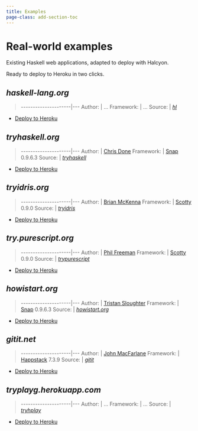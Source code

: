```yaml
---
title: Examples
page-class: add-section-toc
---
```



Real-world examples
===================

Existing Haskell web applications, adapted to deploy with Halcyon.

Ready to deploy to Heroku in two clicks.


_haskell-lang.org_
------------------

> ---------------------|---
> Author:              | …
> Framework:           | …
> Source:              | [_hl_](https://github.com/mietek/hl/tree/halcyon/)

<nav>
<ul class="menu open">
<!-- <li><a href="examples/hl/">Learn more</a></li> -->
<li><a href="https://heroku.com/deploy?template=https://github.com/mietek/hl/tree/halcyon/">Deploy to Heroku</a></li>
</ul>
</nav>


_tryhaskell.org_
----------------

> ---------------------|---
> Author:              | [Chris Done](https://github.com/chrisdone/tryhaskell/)
> Framework:           | [Snap](http://snapframework.com/) 0.9.6.3
> Source:              | [_tryhaskell_](https://github.com/mietek/tryhaskell/tree/halcyon/)

<nav>
<ul class="menu open">
<!-- <li><a href="examples/tryhaskell/">Learn more</a></li> -->
<li><a href="https://heroku.com/deploy?template=https://github.com/mietek/tryhaskell/tree/halcyon/">Deploy to Heroku</a></li>
</ul>
</nav>


_tryidris.org_
--------------

> ---------------------|---
> Author:              | [Brian McKenna](https://github.com/puffnfresh/tryidris/)
> Framework:           | [Scotty](https://github.com/scotty-web/scotty/) 0.9.0
> Source:              | [_tryidris_](https://github.com/mietek/tryidris/tree/halcyon/)

<nav>
<ul class="menu open">
<!-- <li><a href="examples/tryidris/">Learn more</a></li> -->
<li><a href="https://heroku.com/deploy?template=https://github.com/mietek/tryidris/tree/halcyon/">Deploy to Heroku</a></li>
</ul>
</nav>


_try.purescript.org_
--------------------

> ---------------------|---
> Author:              | [Phil Freeman](https://github.com/purescript/trypurescript/)
> Framework:           | [Scotty](https://github.com/scotty-web/scotty/) 0.9.0
> Source:              | [_trypurescript_](https://github.com/mietek/trypurescript/tree/halcyon/)

<nav>
<ul class="menu open">
<!-- <li><a href="examples/trypurescript/">Learn more</a></li> -->
<li><a href="https://heroku.com/deploy?template=https://github.com/mietek/trypurescript/tree/halcyon/">Deploy to Heroku</a></li>
</ul>
</nav>


_howistart.org_
---------------

> ---------------------|---
> Author:              | [Tristan Sloughter](https://github.com/howistart/howistart.org/)
> Framework:           | [Snap](http://snapframework.com/) 0.9.6.3
> Source:              | [_howistart.org_](https://github.com/mietek/howistart.org/tree/halcyon/)

<nav>
<ul class="menu open">
<!-- <li><a href="examples/howistart.org/">Learn more</a></li> -->
<li><a href="https://heroku.com/deploy?template=https://github.com/mietek/howistart.org/tree/halcyon/">Deploy to Heroku</a></li>
</ul>
</nav>


_gitit.net_
-----------

> ---------------------|---
> Author:              | [John MacFarlane](https://github.com/jgm/gitit/)
> Framework:           | [Happstack](http://happstack.com/) 7.3.9
> Source:              | [_gitit_](https://github.com/mietek/gitit/tree/halcyon/)

<nav>
<ul class="menu open">
<!-- <li><a href="examples/gitit/">Learn more</a></li> -->
<li><a href="https://heroku.com/deploy?template=https://github.com/mietek/gitit/tree/halcyon/">Deploy to Heroku</a></li>
</ul>
</nav>


_tryplayg.herokuapp.com_
------------------------

> ---------------------|---
> Author:              | …
> Framework:           | …
> Source:              | [_tryhplay_](https://github.com/mietek/tryhplay/tree/halcyon/)

<nav>
<ul class="menu open">
<!-- <li><a href="examples/tryhplay/">Learn more</a></li> -->
<li><a href="https://heroku.com/deploy?template=https://github.com/mietek/tryhplay/tree/halcyon/">Deploy to Heroku</a></li>
</ul>
</nav>
